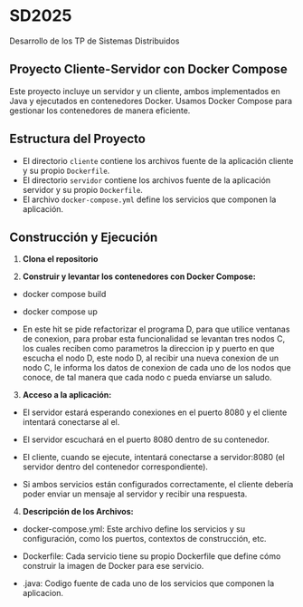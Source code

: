 # SD2025
Desarrollo de los TP de Sistemas Distribuidos


## Proyecto Cliente-Servidor con Docker Compose

Este proyecto incluye un servidor y un cliente, ambos implementados en Java y ejecutados en contenedores Docker. Usamos Docker Compose para gestionar los contenedores de manera eficiente.

## Estructura del Proyecto

- El directorio `cliente` contiene los archivos fuente de la aplicación cliente y su propio `Dockerfile`.
- El directorio `servidor` contiene los archivos fuente de la aplicación servidor y su propio `Dockerfile`.
- El archivo `docker-compose.yml` define los servicios que componen la aplicación.

## Construcción y Ejecución

1. **Clona el repositorio**

2. **Construir y levantar los contenedores con Docker Compose:** 

- docker compose build

- docker compose up

- En este hit se pide refactorizar el programa D, para que utilice ventanas de conexion, para probar esta funcionalidad se levantan tres nodos C, los cuales reciben como parametros la direccion ip y puerto en que escucha el nodo D, este nodo D, al recibir una nueva conexion de un nodo C, le informa los datos de conexion de cada uno de los nodos que conoce, de tal manera que cada nodo c pueda enviarse un saludo.

3. **Acceso a la aplicación:**

- El servidor estará esperando conexiones en el puerto 8080 y el cliente intentará conectarse al el.

- El servidor escuchará en el puerto 8080 dentro de su contenedor.

- El cliente, cuando se ejecute, intentará conectarse a servidor:8080 (el servidor dentro del contenedor correspondiente).

- Si ambos servicios están configurados correctamente, el cliente debería poder enviar un mensaje al servidor y recibir una respuesta.

4. **Descripción de los Archivos:**

- docker-compose.yml: Este archivo define los servicios y su configuración, como los puertos, contextos de construcción, etc.

- Dockerfile: Cada servicio tiene su propio Dockerfile que define cómo construir la imagen de Docker para ese servicio. 

- .java: Codigo fuente de cada uno de los servicios que componen la aplicacion.
